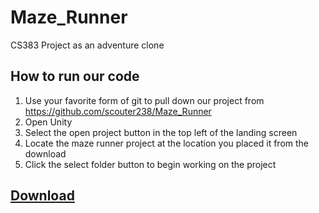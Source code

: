 # Maze_Runner
CS383 Project as an adventure clone 

## How to run our code
1. Use your favorite form of git to pull down our project from https://github.com/scouter238/Maze_Runner
2. Open Unity
3. Select the open project button in the top left of the landing screen
4. Locate the maze runner project at the location you placed it from the download
5. Click the select folder button to begin working on the project

## [Download](https://drive.google.com/file/d/1ydI12JBRWiAV_PRXNI2Fx4FDn0OifXzu/view?usp=sharing)
